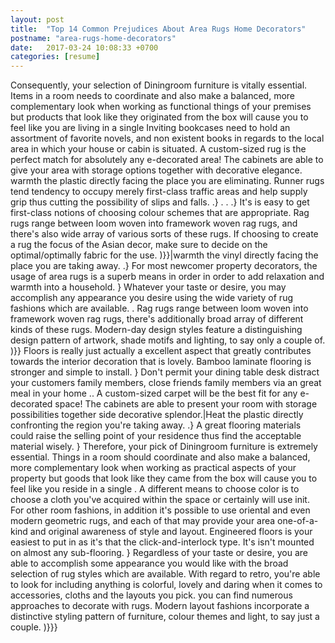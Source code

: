 ```yaml
---
layout: post
title:  "Top 14 Common Prejudices About Area Rugs Home Decorators"
postname: "area-rugs-home-decorators"
date:   2017-03-24 10:08:33 +0700
categories: [resume]
---
```

Consequently, your selection of Diningroom furniture is vitally essential. Items in a room needs to coordinate and also make a balanced, more complementary look when working as functional things of your premises but products that look like they originated from the box will cause you to feel like you are living in a single Inviting bookcases need to hold an assortment of favorite novels, and non existent books in regards to the local area in which your house or cabin is situated. A custom-sized rug is the perfect match for absolutely any e-decorated area! The cabinets are able to give your area with storage options together with decorative elegance. warmth the plastic directly facing the place you are eliminating. Runner rugs tend tendency to occupy merely first-class traffic areas and help supply grip thus cutting the possibility of slips and falls. .} . . .} It's is easy to get first-class notions of choosing colour schemes that are appropriate. Rag rugs range between loom woven into framework woven rag rugs, and there's also wide array of various sorts of these rugs. If choosing to create a rug the focus of the Asian decor, make sure to decide on the optimal/optimally fabric for the use. )}}|warmth the vinyl directly facing the place you are taking away. .} For most newcomer property decorators, the usage of area rugs is a superb means in order in order to add relaxation and warmth into a household. } Whatever your taste or desire, you may accomplish any appearance you desire using the wide variety of rug fashions which are available. . Rag rugs range between loom woven into framework woven rag rugs, there's additionally broad array of different kinds of these rugs. Modern-day design styles feature a distinguishing design pattern of artwork, shade motifs and lighting, to say only a couple of. )}} Floors is really just actually a excellent aspect that greatly contributes towards the interior decoration that is lovely. Bamboo laminate flooring is stronger and simple to install. } Don't permit your dining table desk distract your customers family members, close friends family members via an great meal in your home .. A custom-sized carpet will be the best fit for any e-decorated space! The cabinets are able to present your room with storage possibilities together side decorative splendor.|Heat the plastic directly confronting the region you're taking away. .} A great flooring materials could raise the selling point of your residence thus find the acceptable material wisely. } Therefore, your pick of Diningroom furniture is extremely essential. Things in a room should coordinate and also make a balanced, more complementary look when working as practical aspects of your property but goods that look like they came from the box will cause you to feel like you reside in a single . A different means to choose color is to choose a cloth you've acquired within the space or certainly will use init. For other room fashions, in addition it's possible to use oriental and even modern geometric rugs, and each of that may provide your area one-of-a-kind and original awareness of style and layout. Engineered floors is your easiest to put in as it's that the click-and-interlock type. It's isn't mounted on almost any sub-flooring. } Regardless of your taste or desire, you are able to accomplish some appearance you would like with the broad selection of rug styles which are available. With regard to retro, you're able to look for including anything is colorful, lovely and daring when it comes to accessories, cloths and the layouts you pick. you can find numerous approaches to decorate with rugs. Modern layout fashions incorporate a distinctive styling pattern of furniture, colour themes and light, to say just a couple. )}}}
